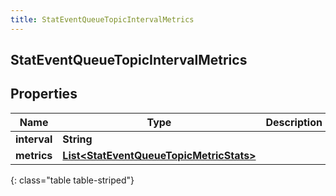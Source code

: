 ```yaml
---
title: StatEventQueueTopicIntervalMetrics
---
```

## StatEventQueueTopicIntervalMetrics


## Properties

| Name | Type | Description | Notes |
| ------------ | ------------- | ------------- | ------------- |
| **interval** | <!----><!---->**String**<!----> |  |  [optional] |
| **metrics** | <!----><!---->[**List&lt;StatEventQueueTopicMetricStats&gt;**](StatEventQueueTopicMetricStats.html)<!----> |  |  [optional] |
{: class="table table-striped"}




